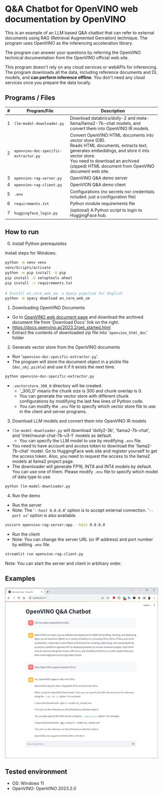 # Q&A Chatbot for OpenVINO web documentation by OpenVINO

This is an example of an LLM based Q&A chatbot that can refer to external documents using RAG (Retrieval Augmented Genration) technique. The program uses OpenVINO as the inferencing acceleration library.

The program can answer your questions by referring the OpenVINO technical documentation from the OpenVINO official web site.

This program doesn't rely on any cloud services or webAPIs for inferencing. The program downloads all the data, including reference documents and DL models, and **can perform inference offline**. You don't need any cloud services once you prepare the data locally. 

## Programs / Files

|#|Program/File|Description|
|---|---|---|
|1|`llm-model-downloader.py`|Download databrics/dolly-2 and meta-llama/llama2-7b-chat models, and convert them into OpenVINO IR models.|
|2|`openvino-doc-specific-extractor.py`|Convert OpenVINO HTML documents into vector store (DB).<br>Reads HTML documents, extracts text, generates embeddings, and store it into vector store.<br>You need to download an archived (zipped) HTML document from OpenVINO document web site.|
|3|`openvino-rag-server.py`|OpenVINO Q&A demo server|
|4|`openvino-rag-client.py`|OpenVION Q&A demo client|
|5|`.env`|Configurations (no secrets nor credentials ncluded. just a configuration file)|
|6|`requirements.txt`|Python module requirements file|
|7|`huggingface_login.py`|(optional) A Python script to login to HuggingFace hub.|

## How to run

0. Install Python prerequisites

Install steps for Windows.
```sh
python -m venv venv
venv/Scripts/activate
python -m pip install -U pip
pip install -U setuptools wheel
pip install -r requirements.txt

# Install en_core_web_sm, a Spacy pipeline for English
python -m spacy download en_core_web_sm
```

1. Downloading OpenVINO Documents
- Go to [OpenVINO web document page](https://docs.openvino.ai/2023.2/get_started.html) and download the archived document file from 'Download Docs' link on the right.
- https://docs.openvino.ai/2023.2/get_started.html
- Extract the contents of downloaded zip file into '`openvino_html_doc`' folder

2. Generate vector store from the OpenVINO documents
- Run '`openvino-doc-specific-extractor.py`'.
- The program will store the document object in a pickle file (`doc_obj.pickle`) and use it if it exists the next time.
```sh
python openvino-doc-specific-extractor.py
```
- `.vectorstore_300_0` directory will be created.
	- '_300_0' means the chunk size is 300 and chunk overlap is 0.
	- You can generate the vector store with different chunk configurations by modifying the last few lines of Python code.
	- You can modify the `.env` file to specify which vector store file to use in the client and server programs. 

3. Download LLM models and convert them into OpenVINO IR models
- `llm-model-downloader.py` will download 'dolly2-3b', 'llama2-7b-chat', and 'Intel/neural-chat-7b-v3-1' models as default.
	- You can specify the LLM model to use by modifying `.env` file.
- You need to have account and access token to download the 'llama2-7b-chat' model. Go to HuggingFace web site and register yourself to get the access token. Also, you need to request the access to the llama2 models at llama2 project page.
- The downloader will generate FP16, INT8 and INT4 models by default. You can use one of them. Please modify `.env` file to specify which model of data type to use.
```sh
python llm-model-downloader.py
```

4. Run the demo
- Run the server
- Note: The '`--host 0.0.0.0`' option is to accept external connection. '`--port xx`' option is also available.
```sh
uvicorn openvino-rag-server:app --host 0.0.0.0
```
- Run the client
- Note: You can change the server URL (or IP address) and port number by editing `.env` file.
```sh
streamlit run openvino-rag-client.py
``` 
Note: You can start the server and client in arbitrary order.

## Examples
![pic1](./resources/screenshot1.png)

## Tested environment
- OS: Windows 11
- OpenVINO: OpenVINO 2023.2.0
